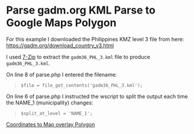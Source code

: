 # Parse gadm.org KML Parse to Google Maps Polygon

For this example I downloaded the Philippines KMZ level 3 file from here: https://gadm.org/download_country_v3.html

I used [7-Zip](https://www.7-zip.org/download.html) to extract the `gadm36_PHL_3.kml` file to produce `gadm36_PHL_3.kml`.

On line 8 of parse.php I entered the filename:
  > `$file = file_get_contents('gadm36_PHL_3.kml');`

On line 6 of parse.php I instructed the wscript to split the output each time the NAME_1 (municipality) changes:
  > `$split_at_level = 'NAME_1';`

[Coordinates to Map overlay Polygon](https://jsfiddle.net/andyg2/0t1gwnja/22/)


  
